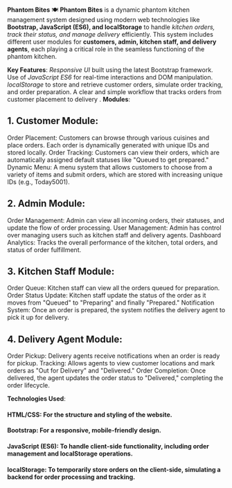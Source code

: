 **Phantom Bites** 🍽️
**Phantom Bites** is a dynamic phantom kitchen management system designed using modern web technologies like **Bootstrap, JavaScript (ES6), and localStorage** to handle *kitchen orders, track their status, and manage delivery* efficiently. This system includes different user modules for **customers, admin, kitchen staff, and delivery agents**, each playing a critical role in the seamless functioning of the phantom kitchen.

**Key Features**:
*Responsive UI* built using the latest Bootstrap framework.
Use of *JavaScript ES6* for real-time interactions and DOM manipulation.
*localStorage* to store and retrieve customer orders, simulate order tracking, and order preparation.
A clear and simple workflow that tracks orders from customer placement to delivery
.
**Modules**:
## 1. Customer Module:
Order Placement: Customers can browse through various cuisines and place orders. Each order is dynamically generated with unique IDs and stored locally.
Order Tracking: Customers can view their orders, which are automatically assigned default statuses like "Queued to get prepared."
Dynamic Menu: A menu system that allows customers to choose from a variety of items and submit orders, which are stored with increasing unique IDs (e.g., Today5001).
## 2. Admin Module:
Order Management: Admin can view all incoming orders, their statuses, and update the flow of order processing.
User Management: Admin has control over managing users such as kitchen staff and delivery agents.
Dashboard Analytics: Tracks the overall performance of the kitchen, total orders, and status of order fulfillment.
## 3. Kitchen Staff Module:
Order Queue: Kitchen staff can view all the orders queued for preparation.
Order Status Update: Kitchen staff update the status of the order as it moves from "Queued" to "Preparing" and finally "Prepared."
Notification System: Once an order is prepared, the system notifies the delivery agent to pick it up for delivery.
## 4. Delivery Agent Module:
Order Pickup: Delivery agents receive notifications when an order is ready for pickup.
Tracking: Allows agents to view customer locations and mark orders as "Out for Delivery" and "Delivered."
Order Completion: Once delivered, the agent updates the order status to "Delivered," completing the order lifecycle.

**Technologies Used**:
#### HTML/CSS: For the structure and styling of the website.
#### Bootstrap: For a responsive, mobile-friendly design.
#### JavaScript (ES6): To handle client-side functionality, including order management and localStorage operations.
#### localStorage: To temporarily store orders on the client-side, simulating a backend for order processing and tracking.

